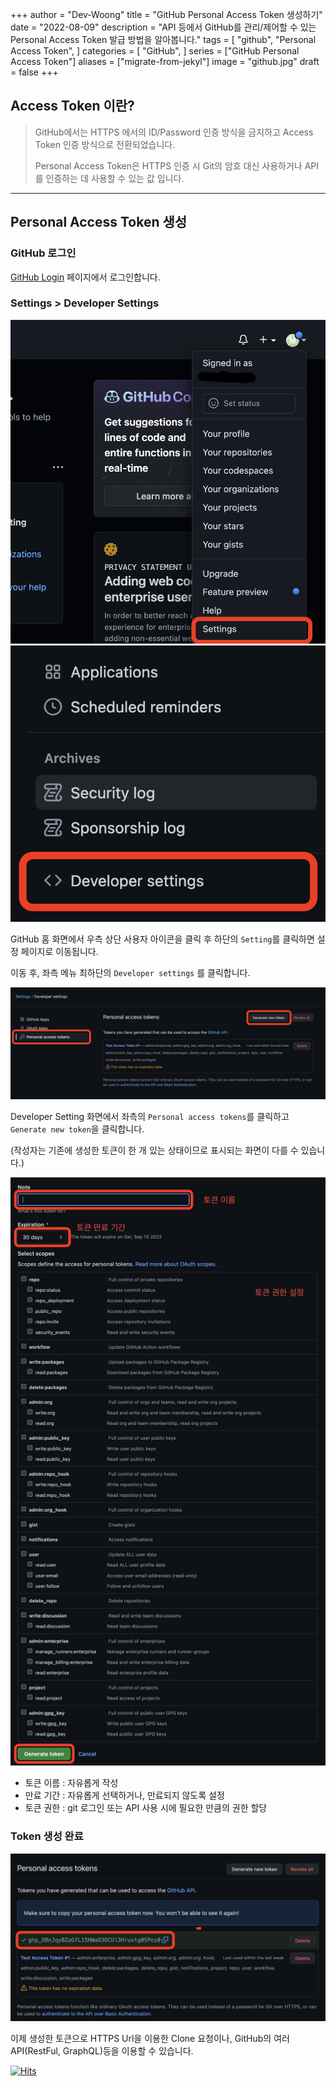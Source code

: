+++
author = "Dev-Woong"
title = "GitHub Personal Access Token 생성하기"
date = "2022-08-09"
description = "API 등에서 GitHub를 관리/제어할 수 있는 Personal Access Token 발급 방법을 알아봅니다."
tags = [
    "github",
    "Personal Access Token",
]
categories = [
    "GitHub",
]
series = ["GitHub Personal Access Token"]
aliases = ["migrate-from-jekyl"]
image = "github.jpg"
draft = false
+++
## Access Token 이란?

>GitHub에서는 HTTPS 에서의 ID/Password 인증 방식을 금지하고 Access Token 인증 방식으로 전환되었습니다. 
>
>Personal Access Token은 HTTPS 인증 시 Git의 암호 대신 사용하거나 API를 인증하는 데 사용할 수 있는 값 입니다.

---

## Personal Access Token 생성

### GitHub 로그인
[GitHub Login](https://github.com/login) 페이지에서 로그인합니다.

### Settings > Developer Settings
![사용자 아이콘 > Settings](1.png)
![Developer Settings](2.png)

GitHub 홈 화면에서 우측 상단 사용자 아이콘을 클릭 후 하단의 `Setting`를 클릭하면 설정 페이지로 이동됩니다.

이동 후, 좌측 메뉴 최하단의 `Developer settings` 를 클릭합니다.

![Personal Access Token > Generate new token](3.png)

Developer Setting 화면에서 좌측의 `Personal access tokens`를 클릭하고 `Generate new token`을 클릭합니다.	

(작성자는 기존에 생성한 토큰이 한 개 있는 상태이므로 표시되는 화면이 다를 수 있습니다.)

![토큰 이름, 만료기간, 권한 설정 > Generate token](4.png)

* 토큰 이름 : 자유롭게 작성
* 만료 기간 : 자유롭게 선택하거나, 만료되지 않도록 설정
* 토큰 권한 : git 로그인 또는 API 사용 시에 필요한 만큼의 권한 할당

### Token 생성 완료
![Personal Access Token 발급 완료](5.png)
  
이제 생성한 토큰으로 HTTPS Url을 이용한 Clone 요청이나, GitHub의 여러 API(RestFul, GraphQL)등을 이용할 수 있습니다.

[![Hits](https://hits.seeyoufarm.com/api/count/incr/badge.svg?url=https%3A%2F%2Fdev-woong.io%2F2022.08.11-01&count_bg=%233D91C8&title_bg=%23555555&icon=&icon_color=%23E7E7E7&title=%EC%A1%B0%ED%9A%8C%EC%88%98&edge_flat=true)](https://hits.seeyoufarm.com)
